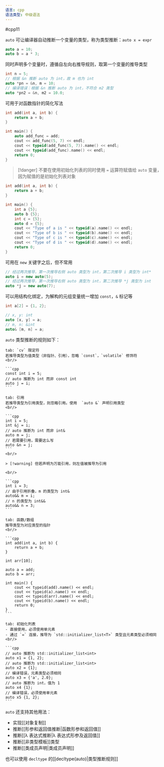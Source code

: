 ```yaml
---
语言: cpp
语法类型: 中级语法
---
```

#cpp11 

`auto` 可让编译器自动推断一个变量的类型，称为类型推断：`auto x = expr`

```cpp
auto a = 10;
auto b = a * 3;
```

同时声明多个变量时，遵循自左向右推导规则，取第一个变量的推导类型

```cpp
int n = 5;
// 根据 &n 推断 auto 为 int，故 m 也为 int
auto *pn = &n, m = 10;
// 编译错误：根据 &n 推断 auto 为 int，不符合 m2 类型
auto *pn2 = &n, m2 = 10.0;
```

可用于对函数指针的简化写法

```cpp
int add(int a, int b) {
    return a + b;
}

int main() {  
    auto add_func = add;
    cout << add_func(5, 7) << endl;
    cout << typeid(add_func(5, 7)).name() << endl;
    cout << typeid(add_func).name() << endl;
    return 0;
}
```

> [!danger] 不要在使用初始化列表的同时使用 `=` 运算符赋值给 `auto` 变量，因为赋值的是初始化列表对象

```cpp
int add(int a, int b) {
    return a + b;
}

int main() {  
    int a {5};  
    auto b {5};  
    int c = {5};  
    auto d = {5};  
    cout << "Type of a is " << typeid(a).name() << endl;  
    cout << "Type of b is " << typeid(b).name() << endl;  
    cout << "Type of c is " << typeid(c).name() << endl;  
    cout << "Type of d is " << typeid(d).name() << endl;  
    return 0;
}
```

可用在 `new` 关键字之后，但不常用

```cpp
// 经过两次推导，第一次推导右侧 auto 类型为 int，第二次推导 i 类型为 int*
auto i = new auto(5);
// 经过两次推导，第一次推导右侧 auto 类型为 int，第二次推导 *j 类型为 int
auto *j = new auto(7);
```

可以用结构化绑定，为解构的元组变量统一增加 `const`，`&` 标记等

```cpp
int a[2] = {1, 2};

// x, y: int
auto [x, y] = a;
// m, n: &int
auto& [m, n] = a;
```

`auto` 类型推断的规则如下：

````tabs
tab: `cv` 限定符
若推导类型为值类型（非指针、引用），忽略 `const`，`volatile` 修饰符
<br/>

```cpp
const int i = 5;
// auto 推断为 int 而非 const int
auto j = i;
```

tab: 引用
若推导类型为引用类型，则忽略引用。使用  `auto &` 声明引用类型
<br/>

```cpp
int i = 5;
int &j = i;
// auto 推断为 int 而非 int&
auto m = j;
// 若需要引用，需要这么写
auto &n = j;
```
<br/>

> [!warning] 但若声明为万能引用，则左值被推导为引用

<br/>

```cpp
int i = 3;
// 由于引用折叠，m 的类型为 int&
auto&& m = i;
// n 的类型为 int&&
auto&& n = 3;
```

tab: 函数/数组
推导类型为对应类型的指针
<br/>

```cpp
int add(int a, int b) {
    return a + b;
}

int arr[10];

auto a = add;
auto b = arr;

int main() {
    cout << typeid(add).name() << endl;
    cout << typeid(a).name() << endl;
    cout << typeid(arr).name() << endl;
    cout << typeid(b).name() << endl;
    return 0;
}
```

tab: 初始化列表
- 直接使用，必须使用单元素
- 通过 `=` 连接，推导为 `std::initializer_list<T>` 类型且元素类型必须相同
<br/>

```cpp
// auto 推断为 std::initializer_list<int>
auto x1 = {1, 2};
// auto 推断为 std::initializer_list<int>
auto x2 = {1};
// 编译错误，元素类型必须相同
auto x3 = {'a', 2.0};
// auto 推断为 int，值为 1
auto x4 {1};
// 编译错误，必须使用单元素
auto x5 {1, 2};
```
````
`auto` 还支持其他用法：
- 实现[[对象复制]]
- 推断[[形参和返回值推断|函数形参和返回值]]
- 推断[[λ 表达式推断|λ 表达式形参及返回值]]
- 推断[[非类型模板]]类型
- 推断[[类成员声明|类成员声明]]

也可以使用 `decltype` 的[[decltype(auto)|类型推断规则]]